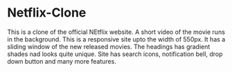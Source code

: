 # Netflix-Clone
This is a clone of the official NEtflix website. A short video of the movie runs in the background. This is a responsive site upto the width of 550px. It has a sliding window of the new released movies. The headings has gradient shades nad looks quite unique. Site has search icons, notification bell, drop down button and many more features.

